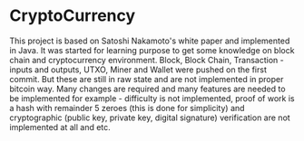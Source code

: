 # CryptoCurrency
This project is based on Satoshi Nakamoto's white paper and implemented in Java. It was started for learning purpose to get some knowledge on block chain and cryptocurrency environment.
Block, Block Chain, Transaction - inputs and outputs, UTXO, Miner and Wallet were pushed on the first commit. But these are still in raw state and are not implemented in proper bitcoin way.
Many changes are required and many features are needed to be implemented for example - difficulty is not implemented, proof of work is a hash with remainder 5 zeroes (this is done for simplicity) and 
cryptographic (public key, private key, digital signature) verification are not implemented at all and etc.
